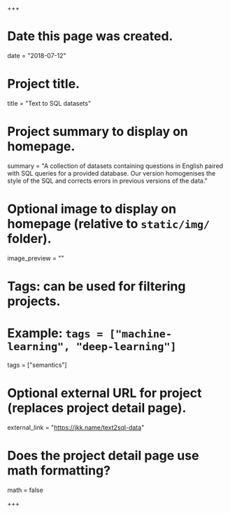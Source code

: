 +++
# Date this page was created.
date = "2018-07-12"

# Project title.
title = "Text to SQL datasets"

# Project summary to display on homepage.
summary = "A collection of datasets containing questions in English paired with SQL queries for a provided database. Our version homogenises the style of the SQL and corrects errors in previous versions of the data."

# Optional image to display on homepage (relative to `static/img/` folder).
image_preview = ""

# Tags: can be used for filtering projects.
# Example: `tags = ["machine-learning", "deep-learning"]`
tags = ["semantics"]

# Optional external URL for project (replaces project detail page).
external_link = "https://jkk.name/text2sql-data"

# Does the project detail page use math formatting?
math = false

+++

